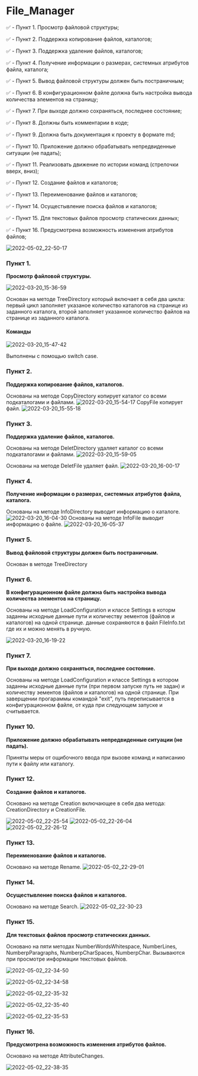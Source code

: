 # File_Manager

:white_check_mark:	- Пункт 1. Просмотр файловой структуры;

:white_check_mark:	- Пункт 2. Поддержка копирование файлов, каталогов;

:white_check_mark:	- Пункт 3. Поддержка удаление файлов, каталогов;

:white_check_mark:	- Пункт 4. Получение информации о размерах, системных атрибутов файла, каталога;

:white_check_mark:	- Пункт 5. Вывод файловой структуры должен быть постраничным;

:white_check_mark:	- Пункт 6. В конфигурационном файле должна быть настройка вывода количества элементов на страницу;

:white_check_mark:	- Пункт 7. При выходе должно сохраняться, последнее состояние;

:white_check_mark:	- Пункт 8. Должны быть комментарии в коде;

:white_check_mark:	- Пункт 9. Должна быть документация к проекту в формате md;

:white_check_mark:	- Пункт 10. Приложение должно обрабатывать непредвиденные ситуации (не падать);

:white_check_mark:	- Пункт 11. Реализовать движение по истории команд (стрелочки вверх, вниз);

:white_check_mark:	- Пункт 12. Создание файлов и каталогов;

:white_check_mark:	- Пункт 13. Переименование файлов и каталогов;

:white_check_mark:	- Пункт 14. Осущестывление поиска файлов и каталогов;

:white_check_mark:	- Пункт 15. Для текстовых файлов просмотр статических данных;

:white_check_mark:	- Пункт 16. Предусмотрена возможность изменения атрибутов файлов;

![2022-05-02_22-50-17](https://user-images.githubusercontent.com/97848897/166315592-3cafa8b8-7ff5-4f27-bca3-a9fa1d46bbd2.png)

### Пункт 1.
   **Просмотр файловой структуры.**
   
![2022-03-20_15-36-59](https://user-images.githubusercontent.com/97848897/159162689-3d8679df-5538-4260-94e1-1bf2b63d3a70.png)

  Основан на методе TreeDirectory который включает в себя два цикла: первый цикл заполняет указаное количество каталогов на странице из заданного каталога, второй заполняет указанное количество файлов на странице из заданного каталога.


  #### Команды
![2022-03-20_15-47-42](https://user-images.githubusercontent.com/97848897/159163046-8f4134ca-e130-4ad7-a449-6ac51a52d11e.png)

Выполнены с помощью switch case.

### Пункт 2.
   **Поддержка копирование файлов, каталогов.**
 
   Основаны на методе CopyDirectory копирует каталог со всеми подкаталогами и файлами.
![2022-03-20_15-54-17](https://user-images.githubusercontent.com/97848897/159163294-77c40cdf-ed37-40bd-bfd1-a1d859439593.png)
   CopyFile копирует файл.
![2022-03-20_15-55-18](https://user-images.githubusercontent.com/97848897/159163327-1df4bd2e-515c-490d-bbb0-25dedf50f8e8.png)
   
 ### Пункт 3.
   **Поддержка удаление файлов, каталогов.**
   
   Основаны на методе DeletDirectory удаляет каталог со всеми подкаталогами и файлами.
 ![2022-03-20_15-59-05](https://user-images.githubusercontent.com/97848897/159163440-75518872-6d49-4516-91ff-7bef063a6bce.png)

   Основаны на методе DeletFile удаляет файл.
 ![2022-03-20_16-00-17](https://user-images.githubusercontent.com/97848897/159166157-066ad7f8-a278-4a24-beb3-655cd481fa83.png)

  
  ### Пункт 4.
   **Получение информации о размерах, системных атрибутов файла, каталога.**

   Основаны на методе InfoDirectory выводит информацию о каталоге.
![2022-03-20_16-04-30](https://user-images.githubusercontent.com/97848897/159163661-656141a1-9648-4101-9a74-a3f0a7a12d68.png)
   Основаны на методе InfoFile выводит информацию о файле.
![2022-03-20_16-05-37](https://user-images.githubusercontent.com/97848897/159163713-2a2ddfd2-0ba3-4669-80f6-11f3c382239c.png)

  ### Пункт 5.
   **Вывод файловой структуры должен быть постраничным.**

   Основан в методе TreeDirectory  
     
  ### Пункт 6.    
   **В конфигурационном файле должна быть настройка вывода количества элементов на страницу.**
     
   Основаны на методе LoadConfiguration и классе Settings в которм заданны исходные данные пути и количеству эементов (файлов и каталогов) на одной странице. данные сохраняются в файл FileInfo.txt где их и можно менять в ручную.
     
![2022-03-20_16-19-22](https://user-images.githubusercontent.com/97848897/159166251-8793aca0-865a-445a-8898-e9ae9a831963.png)


  ### Пункт 7.    
   **При выходе должно сохраняться, последнее состояние.**
     
   Основаны на методе LoadConfiguration и классе Settings в котором заданны исходные данные пути (при первом запуске путь не задан) и количеству эементов (файлов и каталогов) на одной странице. При заверщении прогараммы командой "exit", путь переписывается в конфигурационном файле, от куда при следующем запуске и считывается.
     
  ### Пункт 10.    
   **Приложение должно обрабатывать непредвиденные ситуации (не падать).**
    
   Приняты меры от ощибочного ввода при вызове команд и написанию пути к файлу или каталогу. 
    
  ### Пункт 12.  
  **Создание файлов и каталогов.**
  
  Основано на методе Creation включающее в себя два метода: СreationDirectory и СreationFile.
  
![2022-05-02_22-25-54](https://user-images.githubusercontent.com/97848897/166312349-19a1fd55-7b73-4eb3-bff5-3615b8059f66.png)
![2022-05-02_22-26-04](https://user-images.githubusercontent.com/97848897/166312352-818e26b0-7bd7-4edf-b4c2-184064bb1d41.png)
![2022-05-02_22-26-12](https://user-images.githubusercontent.com/97848897/166312359-f366fdc9-bdf3-4f8d-983e-deb1d12417a7.png)

  ### Пункт 13.  
  **Переименование файлов и каталогов.**
  
  Основано на методе Rename.
  ![2022-05-02_22-29-01](https://user-images.githubusercontent.com/97848897/166312681-3c7788a3-f426-46fd-baff-dc90877b4abd.png)

  ### Пункт 14.  
  **Осущестывление поиска файлов и каталогов.**

  Основано на методе Search.
 ![2022-05-02_22-30-23](https://user-images.githubusercontent.com/97848897/166312936-7e26b4b1-57de-4a2f-a0d7-285d5591d085.png)

  ### Пункт 15.  
  **Для текстовых файлов просмотр статических данных.**
 
Основано на пяти методах NumberWordsWhitespace,  NumberLines, NumberpParagraphs, NumberpCharSpaces, NumberpChar.
Вызываются при просмотре информации текстовых файлов.

![2022-05-02_22-34-50](https://user-images.githubusercontent.com/97848897/166313719-68a304b8-c607-4cd1-b918-aa3d27ae4087.png)

![2022-05-02_22-34-58](https://user-images.githubusercontent.com/97848897/166313684-872a0d0d-bc4a-4f10-a3a7-619627098e29.png)

![2022-05-02_22-35-32](https://user-images.githubusercontent.com/97848897/166313647-2472de30-cd80-47bd-affb-edb78bca232d.png)

![2022-05-02_22-35-40](https://user-images.githubusercontent.com/97848897/166313629-53207e23-b3cf-4fa6-93b1-af70d00d7876.png)

![2022-05-02_22-35-53](https://user-images.githubusercontent.com/97848897/166313603-b6e5175d-94a3-419d-bc20-84267899ff25.png)

 ### Пункт 16.  
  **Предусмотрена возможность изменения атрибутов файлов.**

Основано на методе AttributeChanges.

![2022-05-02_22-38-35](https://user-images.githubusercontent.com/97848897/166313958-a94a28b4-8f41-4f18-bac4-61874c567d64.png)

    
    
